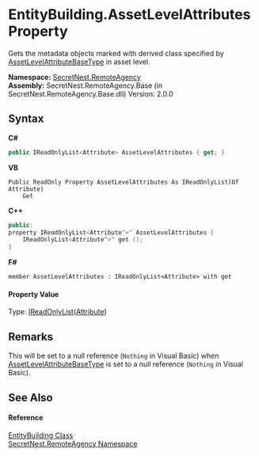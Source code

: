 # EntityBuilding.AssetLevelAttributes Property 
 

Gets the metadata objects marked with derived class specified by <a href="P_SecretNest_RemoteAgency_EntityCodeBuilderBase_AssetLevelAttributeBaseType">AssetLevelAttributeBaseType</a> in asset level.

**Namespace:**&nbsp;<a href="N_SecretNest_RemoteAgency">SecretNest.RemoteAgency</a><br />**Assembly:**&nbsp;SecretNest.RemoteAgency.Base (in SecretNest.RemoteAgency.Base.dll) Version: 2.0.0

## Syntax

**C#**<br />
``` C#
public IReadOnlyList<Attribute> AssetLevelAttributes { get; }
```

**VB**<br />
``` VB
Public ReadOnly Property AssetLevelAttributes As IReadOnlyList(Of Attribute)
	Get
```

**C++**<br />
``` C++
public:
property IReadOnlyList<Attribute^>^ AssetLevelAttributes {
	IReadOnlyList<Attribute^>^ get ();
}
```

**F#**<br />
``` F#
member AssetLevelAttributes : IReadOnlyList<Attribute> with get

```


#### Property Value
Type: <a href="https://docs.microsoft.com/dotnet/api/system.collections.generic.ireadonlylist-1" target="_blank">IReadOnlyList</a>(<a href="https://docs.microsoft.com/dotnet/api/system.attribute" target="_blank">Attribute</a>)

## Remarks
This will be set to a null reference (`Nothing` in Visual Basic) when <a href="P_SecretNest_RemoteAgency_EntityCodeBuilderBase_AssetLevelAttributeBaseType">AssetLevelAttributeBaseType</a> is set to a null reference (`Nothing` in Visual Basic).

## See Also


#### Reference
<a href="T_SecretNest_RemoteAgency_EntityBuilding">EntityBuilding Class</a><br /><a href="N_SecretNest_RemoteAgency">SecretNest.RemoteAgency Namespace</a><br />
